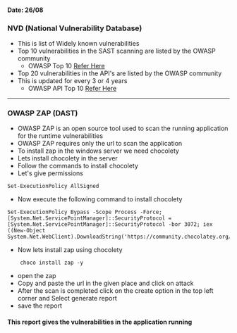 #### Date: 26/08
### NVD (National Vulnerability Database)
* This is list of Widely known vulnerabilities
* Top 10 vulnerabilities in the SAST scanning are listed by the OWASP community
  * OWASP Top 10 [Refer Here](https://owasp.org/www-project-top-ten/)
* Top 20 vulnerabilities in the API's are listed by the OWASP community
* This is updated for every 3 or 4 years
  * OWASP API Top 10 [Refer Here](https://owasp.org/www-project-api-security/)

---------------------------------

### OWASP ZAP (DAST)
* OWASP ZAP is an open source tool used to scan the running application for the runtime vulnerabilities
* OWASP ZAP requires only the url to scan the application
* To install zap in the windows server we need chocolety
* Lets install chocolety in the server
* Follow the commands to install chocolety
* Let's give permissions  
```
Set-ExecutionPolicy AllSigned
```
* Now execute the following command to install chocolety
```
Set-ExecutionPolicy Bypass -Scope Process -Force; [System.Net.ServicePointManager]::SecurityProtocol = [System.Net.ServicePointManager]::SecurityProtocol -bor 3072; iex ((New-Object System.Net.WebClient).DownloadString('https://community.chocolatey.org/install.ps1'))
```
* Now lets install zap using chocolety
```
    choco install zap -y
```
* open the zap 
* Copy and paste the url in the given place and click on attack
* After the scan is completed click on the create option in the top left corner and Select generate report
* save the report
#### This report gives the vulnerabilities in the application running